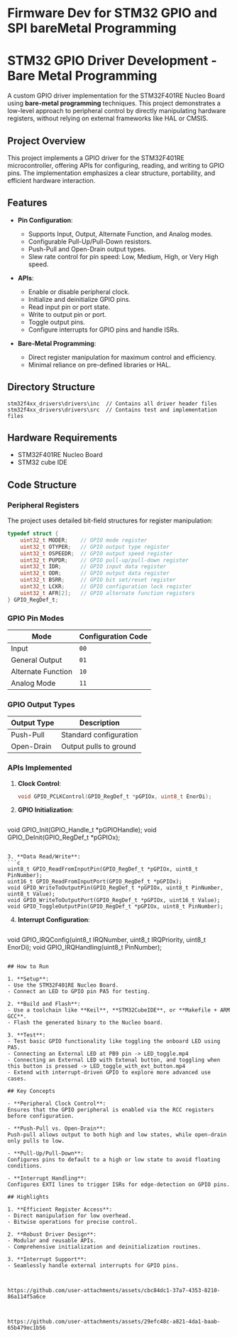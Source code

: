 # Firmware Dev for STM32 GPIO and SPI bareMetal Programming


# STM32 GPIO Driver Development - Bare Metal Programming

A custom GPIO driver implementation for the STM32F401RE Nucleo Board using **bare-metal programming** techniques. This project demonstrates a low-level approach to peripheral control by directly manipulating hardware registers, without relying on external frameworks like HAL or CMSIS.

## Project Overview

This project implements a GPIO driver for the STM32F401RE microcontroller, offering APIs for configuring, reading, and writing to GPIO pins. The implementation emphasizes a clear structure, portability, and efficient hardware interaction.

## Features

- **Pin Configuration**:
  - Supports Input, Output, Alternate Function, and Analog modes.
  - Configurable Pull-Up/Pull-Down resistors.
  - Push-Pull and Open-Drain output types.
  - Slew rate control for pin speed: Low, Medium, High, or Very High speed.

- **APIs**:
  - Enable or disable peripheral clock.
  - Initialize and deinitialize GPIO pins.
  - Read input pin or port state.
  - Write to output pin or port.
  - Toggle output pins.
  - Configure interrupts for GPIO pins and handle ISRs.

- **Bare-Metal Programming**:
  - Direct register manipulation for maximum control and efficiency.
  - Minimal reliance on pre-defined libraries or HAL.
    
## Directory Structure
```
stm32f4xx_drivers\drivers\inc  // Contains all driver header files
stm32f4xx_drivers\drivers\src  // Contains test and implementation files
```

## Hardware Requirements

- STM32F401RE Nucleo Board
- STM32 cube IDE

## Code Structure

### Peripheral Registers

The project uses detailed bit-field structures for register manipulation:

```c
typedef struct {
    uint32_t MODER;    // GPIO mode register
    uint32_t OTYPER;   // GPIO output type register
    uint32_t OSPEEDR;  // GPIO output speed register
    uint32_t PUPDR;    // GPIO pull-up/pull-down register
    uint32_t IDR;      // GPIO input data register
    uint32_t ODR;      // GPIO output data register
    uint32_t BSRR;     // GPIO bit set/reset register
    uint32_t LCKR;     // GPIO configuration lock register
    uint32_t AFR[2];   // GPIO alternate function registers
} GPIO_RegDef_t;
```

### GPIO Pin Modes

| Mode               | Configuration Code |
|--------------------|--------------------|
| Input              | `00`              |
| General Output     | `01`              |
| Alternate Function | `10`              |
| Analog Mode        | `11`              |

### GPIO Output Types

| Output Type | Description            |
|-------------|------------------------|
| Push-Pull   | Standard configuration |
| Open-Drain  | Output pulls to ground |

### APIs Implemented

1. **Clock Control**:
   ```c
   void GPIO_PCLKControl(GPIO_RegDef_t *pGPIOx, uint8_t EnorDi);
   ```

2. **GPIO Initialization**:
   ```c
  void GPIO_Init(GPIO_Handle_t *pGPIOHandle);
  void GPIO_DeInit(GPIO_RegDef_t *pGPIOx);
   ```

3. **Data Read/Write**:
   ```c
  uint8_t GPIO_ReadFromInputPin(GPIO_RegDef_t *pGPIOx, uint8_t PinNumber);
  uint16_t GPIO_ReadFromInputPort(GPIO_RegDef_t *pGPIOx);
  void GPIO_WriteToOutputPin(GPIO_RegDef_t *pGPIOx, uint8_t PinNumber, uint8_t Value);
  void GPIO_WriteToOutputPort(GPIO_RegDef_t *pGPIOx, uint16_t Value);
  void GPIO_ToggleOutputPin(GPIO_RegDef_t *pGPIOx, uint8_t PinNumber);
   ```

4. **Interrupt Configuration**:
   ```c
  void GPIO_IRQConfig(uint8_t IRQNumber, uint8_t IRQPriority, uint8_t EnorDi);
  void GPIO_IRQHandling(uint8_t PinNumber);
   ```

## How to Run

1. **Setup**:
   - Use the STM32F401RE Nucleo Board.
   - Connect an LED to GPIO pin PA5 for testing.

2. **Build and Flash**:
   - Use a toolchain like **Keil**, **STM32CubeIDE**, or **Makefile + ARM GCC**.
   - Flash the generated binary to the Nucleo board.

3. **Test**:
   - Test basic GPIO functionality like toggling the onboard LED using PA5.
   - Connecting an External LED at PB9 pin -> LED_toggle.mp4
   - Connecting an External LED with Extenal button, and toggling when this button is pressed -> LED_toggle_with_ext_button.mp4
   - Extend with interrupt-driven GPIO to explore more advanced use cases.

## Key Concepts

- **Peripheral Clock Control**:
  Ensures that the GPIO peripheral is enabled via the RCC registers before configuration.
  
- **Push-Pull vs. Open-Drain**:
  Push-pull allows output to both high and low states, while open-drain only pulls to low.

- **Pull-Up/Pull-Down**:
  Configures pins to default to a high or low state to avoid floating conditions.

- **Interrupt Handling**:
  Configures EXTI lines to trigger ISRs for edge-detection on GPIO pins.

## Highlights

1. **Efficient Register Access**:
   - Direct manipulation for low overhead.
   - Bitwise operations for precise control.

2. **Robust Driver Design**:
   - Modular and reusable APIs.
   - Comprehensive initialization and deinitialization routines.

3. **Interrupt Support**:
   - Seamlessly handle external interrupts for GPIO pins.



https://github.com/user-attachments/assets/cbc84dc1-37a7-4353-8210-86a114f5a6ce



https://github.com/user-attachments/assets/29efc48c-a821-4da1-baab-65b479ec1b56



